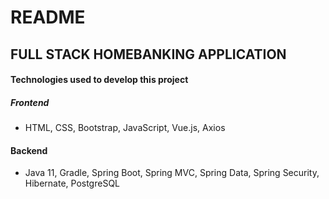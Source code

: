 # README

## FULL STACK HOMEBANKING APPLICATION

#### Technologies used to develop this project

##### Frontend
- HTML, CSS, Bootstrap, JavaScript, Vue.js, Axios

#### Backend
- Java 11, Gradle, Spring Boot, Spring MVC, Spring Data, Spring Security, Hibernate, PostgreSQL